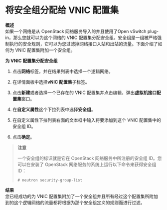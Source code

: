 # 将安全组分配给 VNIC 配置集

**概述**<br/>
如果一个网络是从 OpenStack 网络服务导入的并且使用了Open vSwitch plug-in，那么您就可以为这个网络的 VNIC 配置集分配安全组。安全组是一组被严格强制执行的安全规则，它可以为您过滤掉网络接口入站和出站的流量。下面介绍了如何为 VNIC 配置集附加一个安全组。

**为 VNIC 配置集分配安全组**

1. 点击**网络**标签，并在结果列表中选择一个逻辑网络。

2. 在详情面板中选择**vNIC 配置集**子标签。

3. 点击**新建**或者选择一个已存在的 VNIC 配置集并点击编辑，弹出**虚拟机接口配置集**窗口。

4. 在**自定义属性**这个下拉列表中选择**安全组**。

5. 在自定义属性下拉列表右面的文本框中输入将要添加到这个 VNIC 配置集中的安全组 ID。

6. 点击**确定**。

> **注意**
>
> 一个安全组的标识就是它在 OpenStack 网络服务中所注册的安全组 ID。您可以在安装了 OpenStack 网络服务的系统上运行以下命令来获得安全组 ID：
>
> `# neutron security-group-list`

**结果**<br/>
您已经成功的为 VNIC 配置集附加了一个安全组并且所有经过这个配置集所附加到的这个逻辑网络的流量都将根据为那个安全组定义的规则而进行过滤。

